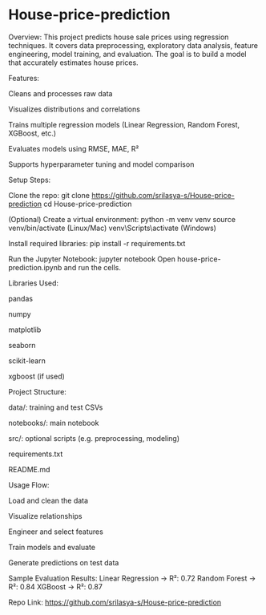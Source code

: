 # House-price-prediction
Overview:
This project predicts house sale prices using regression techniques. It covers data preprocessing, exploratory data analysis, feature engineering, model training, and evaluation. The goal is to build a model that accurately estimates house prices.

Features:

Cleans and processes raw data

Visualizes distributions and correlations

Trains multiple regression models (Linear Regression, Random Forest, XGBoost, etc.)

Evaluates models using RMSE, MAE, R²

Supports hyperparameter tuning and model comparison

Setup Steps:

Clone the repo:
git clone https://github.com/srilasya-s/House-price-prediction
cd House-price-prediction

(Optional) Create a virtual environment:
python -m venv venv
source venv/bin/activate (Linux/Mac)
venv\Scripts\activate (Windows)

Install required libraries:
pip install -r requirements.txt

Run the Jupyter Notebook:
jupyter notebook
Open house-price-prediction.ipynb and run the cells.

Libraries Used:

pandas

numpy

matplotlib

seaborn

scikit-learn

xgboost (if used)

Project Structure:

data/: training and test CSVs

notebooks/: main notebook

src/: optional scripts (e.g. preprocessing, modeling)

requirements.txt

README.md

Usage Flow:

Load and clean the data

Visualize relationships

Engineer and select features

Train models and evaluate

Generate predictions on test data

Sample Evaluation Results:
Linear Regression → R²: 0.72
Random Forest → R²: 0.84
XGBoost → R²: 0.87

Repo Link:
https://github.com/srilasya-s/House-price-prediction
